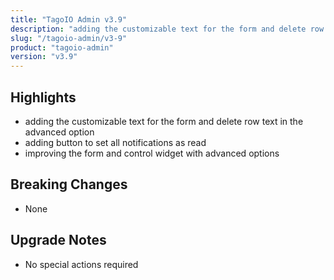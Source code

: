 ```yaml
---
title: "TagoIO Admin v3.9"
description: "adding the customizable text for the form and delete row text in the advanced option"
slug: "/tagoio-admin/v3-9"
product: "tagoio-admin"
version: "v3.9"
---
```


## Highlights

- adding the customizable text for the form and delete row text in the advanced option
- adding button to set all notifications as read
- improving the form and control widget with advanced options

## Breaking Changes

- None

## Upgrade Notes

- No special actions required
